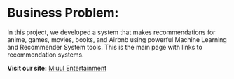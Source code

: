 # Business Problem:

In this project, we developed a system that makes recommendations for anime, games, movies, books, and Airbnb using powerful Machine Learning and Recommender System tools.
This is the main page with links to recommendation systems.

**Visit our site:** [Miuul Entertainment](https://miuulentertainment.streamlit.app/)
